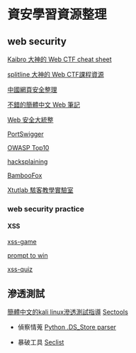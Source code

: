 # 資安學習資源整理

## web security

[Kaibro 大神的 Web CTF cheat sheet](https://github.com/w181496/Web-CTF-Cheatsheet)

[splitline 大神的 Web CTF課程資源](https://github.com/splitline/How-to-Hack-Websites)

[中國網頁安全整理](https://github.com/CHYbeta/Web-Security-Learning)

[不錯的簡體中文 Web 筆記](https://websec.readthedocs.io/zh/latest/index.html)

[Web 安全大統整](https://github.com/qazbnm456/awesome-web-security)

[PortSwigger](https://portswigger.net/web-security)

[OWASP Top10](https://owasp.org/www-project-top-ten/)

[hacksplaining](https://www.hacksplaining.com/)

[BambooFox](https://bamboofox.cs.nctu.edu.tw/)

[Xtutlab 駭客教學實驗室](https://xtutlab.blogspot.com/2019/?m=1)


### web security practice

#### XSS
[xss-game](https://xss-game.appspot.com/)

[prompt to win](http://prompt.ml/0)

[xss-quiz](https://xss-quiz.int21h.jp/)

## 滲透測試

[簡體中文的kali linux滲透測試指導](https://wizardforcel.gitbooks.io/daxueba-kali-linux-tutorial/content/31.html)
[Sectools](https://sectools.tw/)
- 偵察情蒐
[Python .DS_Store parser](https://github.com/gehaxelt/Python-dsstore)

- 暴破工具
[Seclist](https://github.com/danielmiessler/SecLists)
